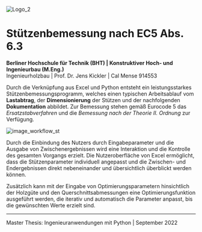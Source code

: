 ![Logo_2](https://user-images.githubusercontent.com/104301991/191499171-9a68aaef-343b-443f-b290-cdbcfdd5f3e6.png)

# Stützenbemessung nach EC5 Abs. 6.3
**Berliner Hochschule für Technik (BHT) | Konstruktiver Hoch- und Ingenieurbau (M.Eng.)** <br>
Ingenieurholzbau | Prof. Dr. Jens Kickler | Cal Mense 914553 <br>

Durch die Verknüpfung aus Excel und Python entsteht ein leistungsstarkes Stützenbemessungsprogramm, welches einen typischen Arbeitsablauf vom **Lastabtrag**, der **Dimensionierung** der Stützen und der nachfolgenden **Dokumentation** abbildet. Zur Bemessung stehen gemäß Eurocode 5 das *Ersatzstabverfahren* und die *Bemessung nach der Theorie II. Ordnung* zur Verfügung.

![image_workflow_st](https://user-images.githubusercontent.com/104301991/191502422-3a51f08c-994b-489b-9ebf-17cf8ff20244.png)

Durch die Einbindung des Nutzers durch Eingabeparameter und die Ausgabe von Zwischenergebnissen wird eine Interaktion und die Kontrolle des gesamten Vorgangs erzielt. Die Nutzeroberfläche von Excel ermöglicht, dass die Stützenparameter individuell angepasst und die Zwischen- und Endergebnissen direkt nebeneinander und übersichtlich überblickt werden können. 

Zusätzlich kann mit der Eingabe von Optimierungsparametern hinsichtlich der Holzgüte und den Querschnittsabmessungen eine Optimierungsfunktion ausgeführt werden, die iterativ und automatisch die Parameter anpasst, bis die gewünschten Werte erzielt sind. 

---
Master Thesis: Ingenieuranwendungen mit Python | September 2022
